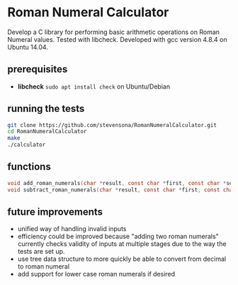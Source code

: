 # Roman Numeral Calculator

Develop a C library for performing basic arithmetic operations on Roman Numeral values. Tested with libcheck. Developed with gcc version 4.8.4 on Ubuntu 14.04.

## prerequisites
* **libcheck** ```sudo apt install check``` on Ubuntu/Debian

## running the tests
```bash
git clone https://github.com/stevensona/RomanNumeralCalculator.git
cd RomanNumeralCalculator
make
./calculator
```

## functions

```c 
void add_roman_numerals(char *result, const char *first, const char *second);
void subtract_roman_numerals(char *result, const char *first, const char *second);
```

## future improvements
* unified way of handling invalid inputs
* efficiency could be improved because "adding two roman numerals" currently checks validity of inputs at multiple stages due to the way the tests are set up.
* use tree data structure to more quickly be able to convert from decimal to roman numeral
* add support for lower case roman numerals if desired
